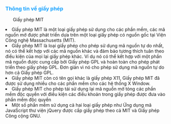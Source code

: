 <h3 style="color:#1aa3ff"> Thông tin về giấy phép </h3>
<ul>Giấy phép MIT</ul>
<li>Giấy phép MIT là một loại giấy phép sử dụng cho các phần mềm, các mã nguồn mở được phát triển dựa trên một loại giấy phép có nguồn gốc tại Viện Công nghệ Massachusetts (MIT).</li>
<li>Giấy phép MIT là loại giấy phép cho phép sử dụng mã nguồn tự do nhất, nó có thể kết hợp với các mã nguồn khác và đảm bảo tương thích tuân theo điều kiện của mọi lại giấy phép khác. Ví dụ nó có thể kết hợp với một phần mã nguồn được cung cấp bởi Giấy phép GPL và hoàn toàn cho phép phát triển theo giấy phép GPL. Đơn giản vì nó cho phép sử dụng mã nguồn tự do hơn cả Giấy phép GPL.</li>
<li>Giấy phép MIT còn có tên gọi khác là giấy phép X11, Giấy phép MIT đã được sử dụng nhiều cho các phần mềm cho các hệ thống X Window.</li>
<li>Giấy phép MIT cho phép tái sử dụng lại mã nguồn mở tỏng các phần mềm độc quyền với điều kiện các điều khoản trong giấy phép được đưa vào phần mềm độc quyền</li>
 <li>Một số phần mềm sử dụng cả hai loại giấy phép như Ứng dụng mã JavaScript thư viện jQuery được cấp giấy phép theo cả MIT và Giấy phép Công cộng GNU.</li>
